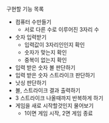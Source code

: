 구현할 기능 목록

- 컴퓨터 수만들기
  - 서로 다른 수로 이루어진 3자리 수
- 숫자 입력받기
  - 입력값이 3자리인인지 확인
  - 숫자가 맞는지 확인
  - 중복이 없는지 확인
- 입력 받은 숫자 볼 판단하기
- 입력 받은 숫자 스트라이크 판단하기
- 낫싱 판단하기
- 볼, 스트라이크 결과 출력하기
- 3 스트라이크 나올때까지 반복하게 하기
- 게임을 새로 시작할것인지 물어보기
  - 1이면 게임 시작, 2면 게임 종료
